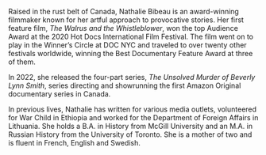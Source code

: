 Raised in the rust belt of Canada, Nathalie Bibeau is an award-winning filmmaker known for her artful approach to provocative stories. Her first feature film, <i> The Walrus and the Whistleblower</i>, won the top Audience Award at the 2020 Hot Docs International Film Festival. The film went on to play in the Winner’s Circle at DOC NYC and traveled to over twenty other festivals worldwide, winning the Best Documentary Feature Award at three of them.

In 2022, she released the four-part series, <i>The Unsolved Murder of Beverly Lynn Smith</i>, series directing and showrunning the first Amazon Original documentary series in Canada.

In previous lives, Nathalie has written for various media outlets, volunteered for War Child in Ethiopia and worked for the Department of Foreign Affairs in Lithuania. She holds a B.A. in History from McGill University and an M.A. in Russian History from the University of Toronto. She is a mother of two and is fluent in French, English and Swedish.
